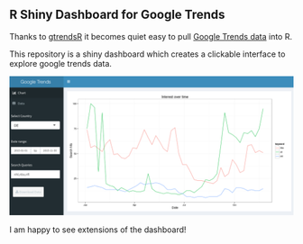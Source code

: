 ## R Shiny Dashboard for Google Trends

Thanks to [gtrendsR](https://github.com/PMassicotte/gtrendsR) it becomes quiet easy to pull [Google Trends data](https://www.google.com/trends/) into R.  

This repository is a shiny dashboard which creates a clickable interface to explore google trends data.

![](/images/screenshot.png)

I am happy to see extensions of the dashboard!
